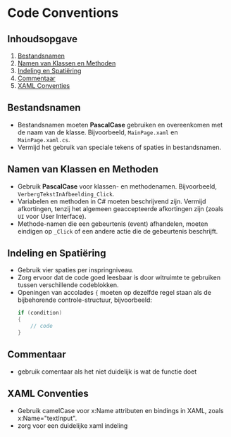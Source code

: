 
# Code Conventions

## Inhoudsopgave
1. [Bestandsnamen](#bestandsnamen)
2. [Namen van Klassen en Methoden](#namen-van-klassen-en-methoden)
3. [Indeling en Spatiëring](#indeling-en-spatiëring)
4. [Commentaar](#commentaar)
5. [XAML Conventies](#xaml-conventies)


## Bestandsnamen
- Bestandsnamen moeten **PascalCase** gebruiken en overeenkomen met de naam van de klasse. Bijvoorbeeld, `MainPage.xaml` en `MainPage.xaml.cs`.
- Vermijd het gebruik van speciale tekens of spaties in bestandsnamen.

## Namen van Klassen en Methoden
- Gebruik **PascalCase** voor klassen- en methodenamen. Bijvoorbeeld, `VerbergTekstInAfbeelding_Click`.
- Variabelen en methoden in C# moeten beschrijvend zijn. Vermijd afkortingen, tenzij het algemeen geaccepteerde afkortingen zijn (zoals `UI` voor User Interface).
- Methode-namen die een gebeurtenis (event) afhandelen, moeten eindigen op `_Click` of een andere actie die de gebeurtenis beschrijft.

## Indeling en Spatiëring
- Gebruik vier spaties per inspringniveau.
- Zorg ervoor dat de code goed leesbaar is door witruimte te gebruiken tussen verschillende codeblokken.
- Openingen van accolades `{` moeten op dezelfde regel staan als de bijbehorende controle-structuur, bijvoorbeeld:
  ```csharp
  if (condition)
  {
      // code
  }
## Commentaar
- gebruik comentaar als het niet duidelijk is wat de functie doet

## XAML Conventies
- Gebruik camelCase voor x:Name attributen en bindings in XAML, zoals x:Name="textInput".
- zorg voor een duidelijke xaml indeling

